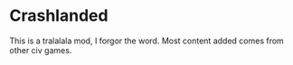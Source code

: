 # Crashlanded
This is a tralalala mod, I forgor the word.
Most content added comes from other civ games.